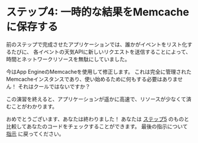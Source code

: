 # ステップ4: 一時的な結果をMemcacheに保存する

前のステップで完成させたアプリケーションでは、誰かがイベントをリスト化するたびに、
各イベントの天気APIに新しいリクエストを送信することによって、
時間とネットワークリソースを無駄にしていました。

今はApp EngineのMemcacheを使用して修正します。
これは完全に管理されたMemcacheインスタンスであり、使い始めるために何もする必要はありません！
それはクールではないですか？

この演習を終えると、アプリケーションが遥かに高速で、リソースが少なくて済むことがわかります。

おめでとうございます、あなたは終わりました！
あなたは [ステップ5](../step5) のものと比較してあなたのコードをチェックすることができます。
最後の指示について [指示](../../section09/README.md#congratulations) に戻ってください。
